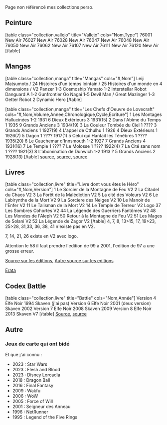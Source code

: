 Page non référencé  mes collections perso.

## Peinture

[table class="collection,vallejo" title="Vallejo" cols="Nom,Type"]
76001	New Air
76027	New Air
76028	New Air
76047	New Air
76048	New Air
76050	New Air
76062	New Air
76107	New Air
76111	New Air
76120	New Air
[/table]

## Mangas

[table class="collection,manga" title="Mangas" cols="#,Nom"]
Leiji Matsumoto
/	24 Histoires d'un temps lointain
/	25 Histoires d'un monde en 4 dimensions
/	V2 Panzer
1-3	Cosmoship Yamato
1-2	Interstellar Robot Danguard A
1-2	Gunfrontier
Go Nagai
1-5	Devil Man
/	Great Mazinger
1-3	Getter Robot
2	Dynamic Hero
[/table]

[table class="collection,manga" title="Les Chefs d'Oeuvre de Lovecraft" cols="#,Nom,Volume,Annee,Chronologique,Cycle,Ecriture"]
1	Les Montages Hallucinées	1-2	1931	6	Dieux Extérieurs 3	1931(15)
2	Dans l'Abîme du Temps	1	1935	9	Grands Anciens 3	1934(19)
3	La Couleur Tombée du Ciel	1	????	3	Grands Anciens 1	1927(9)
4	L'appel de Cthulhu	1	1926	4	Dieux Extérieurs 1	1926(7)
5	Dagon	1	????			1917(1)
5	Celui qui Hantait les Ténèbres	1	????			1935(20)
6	Le Cauchemar d'Innsmouth	1-2	1927	7	Grands Anciens 4	1931(16)
7	Le Temple	1	????
7	Le Molosse	1	????			1922(4)
7	La Cité sans nom	1	????			1921(3)
8	L'abomination de Dunwich	1-2	1913 ?	5	Grands Anciens 2	1928(13)
[/table]
[source](https://lantredecthulhu.com/lecture/ordre-lecture-lovecraft/),
[source](https://chronolivre.com/quel-ordre-lire-h-p-lovecraft-cthulhu/),
[source](https://www.senscritique.com/liste/Le_Mythe_de_Cthulhu_ordre_chronologique/1434003)

## Livres

[table class="collection,livre" title="Livre dont vous êtes le Héro" cols="#,Nom,Version"]
1	Le Sorcier de la Montagne de Feu	V2
2	La Citadel du Chaos	V2
3	La Forêt de la Malédiction	V2
5	La cité des Voleurs	V2
6	Le Labirynthe de la Mort	V2
9	La Sorciere des Neiges	V2
10	Le Manoir de l'Enfer	V2
11	Le Talisman de la Mort	V2
14	Le Temple de Terreur	V2 Logo
37	Les Sombres Cohortes	V2
44	La Légende des Guerriers Fantômes	V2
48	Les Mondes de l'Aleph	V2
50	Retour à la Montagne de Feu	V2
51	Les Mages de Solani	V2
52	La Légende de Zagor	V2
[/table]
4, 7, 8, 13>15, 17, 19>23, 25>28, 31,33, 36, 38, 41 n'existe pas en V2.

7, 14, 21, 26 existe en V2 avec logo.

Attention le 58 il faut prendre l'edition de 99 à 2001, l'edition de 97 a une grosse erreur.

[Source sur les éditions](https://www.la-taverne-des-aventuriers.com/t4727-les-differentes-versions-des-df),
[Autre source sur les editions](https://www.bibliotheque-des-aventuriers.com/menu/4_serie/defis_fantastiques.htm)

[Erata](https://www.la-taverne-des-aventuriers.com/t2074-errata-de-la-serie-defis-fantastiques)

## Codex Battle

[table class="collection,livre" title="Battle" cols="Nom,Année"]
Version 4
Elfe Noir	1994
Skaven	(j'ai pas)
Version 6
Elfe Noir	2001 (deux version)
Skaven	2002
Version 7
Elfe Noir	2008
Skaven	2009
Version 8
Elfe Noir	2013
Skaven	V7
[/table]
[Source](https://sites.google.com/site/warhammerphiles/warhammer-a-travers-les-ages-et-les-editions),
[source](https://fr.wikipedia.org/wiki/Warhammer_le_jeu_des_batailles_fantastiques)

## Autre
### Jeux de carte qui ont bidé

Et que j'ai connu :
- 2023 : Star Wars
- 2023 : Flesh and Blood
- 2023 : Disney Lorcadia
- 2018 : Dragon Ball
- 2016 : Final Fantasy
- 2009 : Wakfu
- 2006 : WoW
- 2005 : Force of Will
- 2001 : Seigneur des Anneau
- 1996 : NetRunner
- 1995 : Legend of the Five Rings
